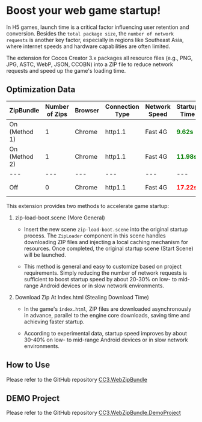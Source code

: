 # Boost your web game startup!

In H5 games, launch time is a critical factor influencing user retention and conversion. Besides the `total package size`, the `number of network requests` is another key factor, especially in regions like Southeast Asia, where internet speeds and hardware capabilities are often limited.

The extension for Cocos Creator 3.x packages all resource files (e.g., PNG, JPG, ASTC, WebP, JSON, CCOBN) into a ZIP file to reduce network requests and speed up the game's loading time.

## Optimization Data

<div align="center">

| ZipBundle | Number of Zips | Browser | Connection Type | Network Speed | Startup Time | Network Reqs
| - | - | - | - | - | - | - |
| On (Method 1) | 1 | Chrome | http1.1 | Fast 4G | <span style="font-weight: bold; color: green;">9.62s</span> | <span style="font-weight: bold; color: green;">30 reqs</span> |
| On (Method 2) | 1 | Chrome | http1.1 | Fast 4G | <span style="font-weight: bold; color: green;">11.98s</span> | <span style="font-weight: bold; color: green;">30 reqs</span> |
| --- | --- | --- | --- | --- | --- | --- |
| Off | 0 | Chrome | http1.1 | Fast 4G | <span style="font-weight: bold; color: red;">17.22s</span> | <span style="font-weight: bold; color: red;">261 reqs</span> |

</div>


This extension provides two methods to accelerate game startup:

1. zip-load-boot.scene (More General)

   * Insert the new scene `zip-load-boot.scene` into the original startup process. The `ZipLoader` component in this scene handles downloading ZIP files and injecting a local caching mechanism for resources. Once completed, the original startup scene (Start Scene) will be launched.  

   * This method is general and easy to customize based on project requirements. Simply reducing the number of network requests is sufficient to boost startup speed by about 20-30% on low- to mid-range Android devices or in slow network environments.

2. Download Zip At Index.html (Stealing Download Time)

   * In the game's `index.html`, ZIP files are downloaded asynchronously in advance, parallel to the engine core downloads, saving time and achieving faster startup.  

   * According to experimental data, startup speed improves by about 30-40% on low- to mid-range Android devices or in slow network environments.

## How to Use

Please refer to the GitHub repository [CC3.WebZipBundle](https://github.com/BricL/CC3.WebZipBundle)

## DEMO Project

Please refer to the GitHub repository [CC3.WebZipBundle.DemoProject](https://github.com/BricL/CC3.WebZipBundle.DemoProject)